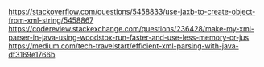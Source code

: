 https://stackoverflow.com/questions/5458833/use-jaxb-to-create-object-from-xml-string/5458867
https://codereview.stackexchange.com/questions/236428/make-my-xml-parser-in-java-using-woodstox-run-faster-and-use-less-memory-or-jus
https://medium.com/tech-travelstart/efficient-xml-parsing-with-java-df3169e1766b

